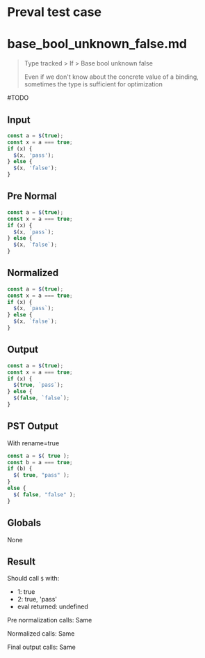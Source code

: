# Preval test case

# base_bool_unknown_false.md

> Type tracked > If > Base bool unknown false
>
> Even if we don't know about the concrete value of a binding, sometimes the type is sufficient for optimization

#TODO

## Input

`````js filename=intro
const a = $(true);
const x = a === true;
if (x) {
  $(x, 'pass');
} else {
  $(x, 'false');
}
`````

## Pre Normal

`````js filename=intro
const a = $(true);
const x = a === true;
if (x) {
  $(x, `pass`);
} else {
  $(x, `false`);
}
`````

## Normalized

`````js filename=intro
const a = $(true);
const x = a === true;
if (x) {
  $(x, `pass`);
} else {
  $(x, `false`);
}
`````

## Output

`````js filename=intro
const a = $(true);
const x = a === true;
if (x) {
  $(true, `pass`);
} else {
  $(false, `false`);
}
`````

## PST Output

With rename=true

`````js filename=intro
const a = $( true );
const b = a === true;
if (b) {
  $( true, "pass" );
}
else {
  $( false, "false" );
}
`````

## Globals

None

## Result

Should call `$` with:
 - 1: true
 - 2: true, 'pass'
 - eval returned: undefined

Pre normalization calls: Same

Normalized calls: Same

Final output calls: Same
